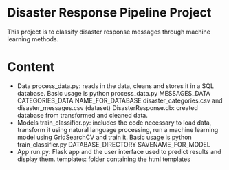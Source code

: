# Disaster Response Pipeline Project


This project is to classify disaster response messages through machine learning methods.

# Content
- Data
process_data.py: reads in the data, cleans and stores it in a SQL database. Basic usage is python process_data.py MESSAGES_DATA CATEGORIES_DATA NAME_FOR_DATABASE
disaster_categories.csv and disaster_messages.csv (dataset)
DisasterResponse.db: created database from transformed and cleaned data.
- Models
train_classifier.py: includes the code necessary to load data, transform it using natural language processing, run a machine learning model using GridSearchCV and train it. Basic usage is python train_classifier.py DATABASE_DIRECTORY SAVENAME_FOR_MODEL
- App
run.py: Flask app and the user interface used to predict results and display them.
templates: folder containing the html templates
